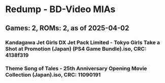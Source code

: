 # Redump - BD-Video MIAs
## Games: 2, ROMs: 2, as of 2025-04-02

### Kandagawa Jet Girls DX Jet Pack Limited - Tokyo Girls Take a Shot at Promotion (Japan) (PS4 Game Bundle).iso, CRC: 4138f319
### Theme Song of Tales - 25th Anniversary Opening Movie Collection (Japan).iso, CRC: 11090191
